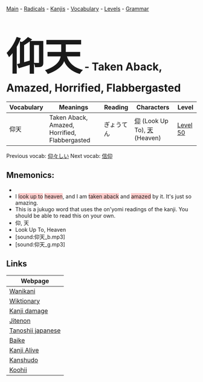 <style> bigfont {font-size: 100px}</style>
[Main](../README.md) -
[Radicals](../radicals.md) -
[Kanjis](../kanjis.md) -
[Vocabulary](../vocabulary.md) -
[Levels](../levels.md) -
[Grammar](../grammar.md)
# <bigfont> 仰天</bigfont> - Taken Aback, Amazed, Horrified, Flabbergasted 

| Vocabulary | Meanings | Reading | Characters | Level |
| --- | --- | --- | --- | --- |
| 仰天 | Taken Aback, Amazed, Horrified, Flabbergasted | ぎょうてん |  [仰](../kanjis/仰.md) (Look Up To), [天](../kanjis/天.md) (Heaven) | [Level 50](../levels/wk_level50.md) |

Previous vocab: [仰々しい](仰々しい.md) Next vocab: [信仰](信仰.md) 

## Mnemonics:

* 
* I <span style="background-color:#ffcccb"> look up to</span> <span style="background-color:#ffcccb"> heaven</span>, and I am <span style="background-color:#ffcccb"> taken aback</span> and <span style="background-color:#ffcccb"> amazed</span> by it. It's just so amazing.
* This is a jukugo word that uses the on'yomi readings of the kanji. You should be able to read this on your own.
* 仰, 天
* Look Up To, Heaven
* [sound:仰天_b.mp3]
* [sound:仰天_g.mp3]


## Links 

| Webpage |
| --- |
| [Wanikani          ](https://www.wanikani.com/kanji/仰天) |
| [Wiktionary        ](https://en.wiktionary.org/wiki/仰天) |
| [Kanji damage      ](http://www.kanjidamage.com/kanji/search?utf8=✓&q=仰天) |
| [Jitenon           ](https://jitenon.com/kanji/仰天) |
| [Tanoshii japanese ](https://www.tanoshiijapanese.com/dictionary/kanji.cfm?k=仰天) |
| [Baike             ](https://baike.baidu.com/item/仰天) |
| [Kanji Alive       ](https://app.kanjialive.com/仰天) |
| [Kanshudo          ](https://www.kanshudo.com/searchmn?q=仰天) |
| [Koohii            ](https://kanji.koohii.com/study/kanji/仰天) |
